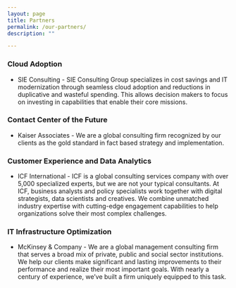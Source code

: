 ```yaml
---
layout: page
title: Partners
permalink: /our-partners/
description: ""

---
```



### Cloud Adoption
- SIE Consulting - SIE Consulting Group specializes in cost savings and IT modernization through seamless cloud adoption and reductions in duplicative and wasteful spending. This allows decision makers to focus on investing in capabilities that enable their core missions. 

### Contact Center of the Future
- Kaiser Associates - We are a global consulting firm recognized by our clients as the gold standard in fact based strategy and implementation.

### Customer Experience and Data Analytics
- ICF International -  ICF is a global consulting services company with over 5,000 specialized experts, but we are not your typical consultants. At ICF, business analysts and policy specialists work together with digital strategists, data scientists and creatives. We combine unmatched industry expertise with cutting-edge engagement capabilities to help organizations solve their most complex challenges. 

### IT Infrastructure Optimization
- McKinsey & Company - We are a global management consulting firm that serves a broad mix of private, public and social sector institutions. We help our clients make significant and lasting improvements to their performance and realize their most important goals. With nearly a century of experience, we’ve built a firm uniquely equipped to this task.
